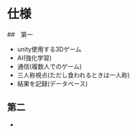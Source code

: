 # 仕様
##　第一
- unity使用する3Dゲーム
- AI(強化学習)
- 通信(複数人でのゲーム)
- 三人称視点(ただし食われるときは一人称)
- 結果を記録(データベース)
## 第二
- 